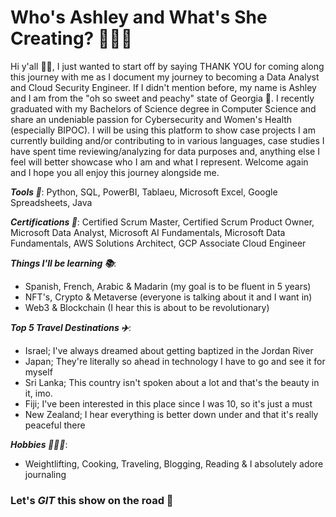 # Who's Ashley and What's She Creating? 👩🏿‍💻

Hi y'all 👋🏿, I just wanted to start off by saying THANK YOU for coming along this journey with me as I document my journey to becoming a Data Analyst and Cloud Security Engineer. If I didn't mention before, my name is Ashley and I am from the "oh so sweet and peachy" state of Georgia 🍑. I recently graduated with my Bachelors of Science degree in Computer Science and share an undeniable passion for Cybersecurity and Women's Health (especially BIPOC). I will be using this platform to show case projects I am currently building and/or contributing to in various languages, case studies I have spent time reviewing/analyzing for data purposes and, anything else I feel will better showcase who I am and what I represent. Welcome again and I hope you all enjoy this journey alongside me.

***Tools 🔗***: Python, SQL, PowerBI, Tablaeu, Microsoft Excel, Google Spreadsheets, Java

***Certifications 🔖***: Certified Scrum Master, Certified Scrum Product Owner, Microsoft Data Analyst, Microsoft AI Fundamentals, Microsoft Data Fundamentals, AWS Solutions Architect, GCP Associate Cloud Engineer

***Things I'll be learning 📚***:
- Spanish, French, Arabic & Madarin (my goal is to be fluent in 5 years)
- NFT's, Crypto & Metaverse (everyone is talking about it and I want in)
- Web3 & Blockchain (I hear this is about to be revolutionary)

***Top 5 Travel Destinations ✈️***:
- Israel; I've always dreamed about getting baptized in the Jordan River
- Japan; They're literally so ahead in technology I have to go and see it for myself 
- Sri Lanka; This country isn't spoken about a lot and that's the beauty in it, imo.
- Fiji; I've been interested in this place since I was 10, so it's just a must
- New Zealand; I hear everything is better down under and that it's really peaceful there

***Hobbies 🏋🏿‍♀️***:
* Weightlifting, Cooking, Traveling, Blogging, Reading & I absolutely adore journaling

### Let's *GIT* this show on the road 🚀

